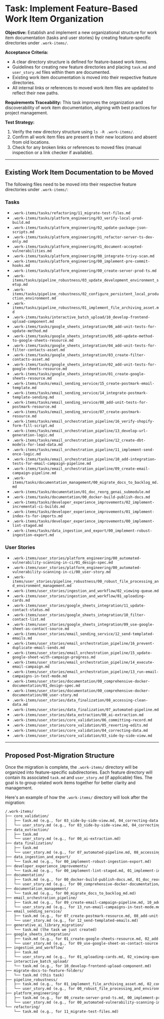 # Task: Implement Feature-Based Work Item Organization

**Objective:** Establish and implement a new organizational structure for work item documentation (tasks and user stories) by creating feature-specific directories under `.work-items/`.

**Acceptance Criteria:**

* A clear directory structure is defined for feature-based work items.
* Guidelines for creating new feature directories and placing `task.md` and `user_story.md` files within them are documented.
* Existing work item documentation is moved into their respective feature directories.
* All internal links or references to moved work item files are updated to reflect their new paths.

**Requirements Traceability:** This task improves the organization and discoverability of work item documentation, aligning with best practices for project management.

**Test Strategy:**

1. Verify the new directory structure using `ls -R .work-items/`.
2. Confirm all work item files are present in their new locations and absent from old locations.
3. Check for any broken links or references to moved files (manual inspection or a link checker if available).

---

## Existing Work Item Documentation to be Moved

The following files need to be moved into their respective feature directories under `.work-items/`:

### Tasks

* `.work-items/tasks/refactoring/11_migrate-test-files.md`
* `.work-items/tasks/platform_engineering/03_verify-local-prod-build.md`
* `.work-items/tasks/platform_engineering/02_update-package-json-scripts.md`
* `.work-items/tasks/platform_engineering/01_refactor-server-ts-dev-only.md`
* `.work-items/tasks/platform_engineering/01_document-accepted-vulnerabilities.md`
* `.work-items/tasks/platform_engineering/00_integrate-trivy-scan.md`
* `.work-items/tasks/platform_engineering/00_implement-pre-commit-hooks.md`
* `.work-items/tasks/platform_engineering/00_create-server-prod-ts.md`
* `.work-items/tasks/pipeline_robustness/03_update_development_environment_setup.md`
* `.work-items/tasks/pipeline_robustness/02_configure_persistent_local_production_environment.md`
* `.work-items/tasks/pipeline_robustness/01_implement_file_archiving_asset.md`
* `.work-items/tasks/interactive_batch_upload/10_develop-frontend-upload-component.md`
* `.work-items/tasks/google_sheets_integration/06_add-unit-tests-for-update-method.md`
* `.work-items/tasks/google_sheets_integration/05_add-update-method-to-google-sheets-resource.md`
* `.work-items/tasks/google_sheets_integration/04_add-unit-tests-for-filter-contacts-asset.md`
* `.work-items/tasks/google_sheets_integration/03_create-filter-contacts-asset.md`
* `.work-items/tasks/google_sheets_integration/02_add-unit-tests-for-google-sheets-resource.md`
* `.work-items/tasks/google_sheets_integration/01_create-google-sheets-resource.md`
* `.work-items/tasks/email_sending_service/15_create-postmark-email-template.md`
* `.work-items/tasks/email_sending_service/14_integrate-postmark-template-sending.md`
* `.work-items/tasks/email_sending_service/08_add-unit-tests-for-postmark-resource.md`
* `.work-items/tasks/email_sending_service/07_create-postmark-resource.md`
* `.work-items/tasks/email_orchestration_pipeline/16_verify-shopify-form-fill-script.md`
* `.work-items/tasks/email_orchestration_pipeline/13_develop-url-generation-logic.md`
* `.work-items/tasks/email_orchestration_pipeline/12_create-dbt-models-for-lead-data.md`
* `.work-items/tasks/email_orchestration_pipeline/11_implement-send-once-logic.md`
* `.work-items/tasks/email_orchestration_pipeline/10_add-integration-tests-for-email-campaign-pipeline.md`
* `.work-items/tasks/email_orchestration_pipeline/09_create-email-campaign-pipeline.md`
* `.work-items/tasks/documentation_management/00_migrate_docs_to_backlog_md.md`
* `.work-items/tasks/documentation/01_doc_reorg_genai_submodule.md`
* `.work-items/tasks/documentation/00_docker-build-publish-docs.md`
* `.work-items/tasks/developer_experience_improvements/02_implement-incremental-ci-builds.md`
* `.work-items/tasks/developer_experience_improvements/01_implement-index-ts-for-imports.md`
* `.work-items/tasks/developer_experience_improvements/00_implement-lint-staged.md`
* `.work-items/tasks/data_ingestion_and_export/00_implement-robust-ingestion-export.md`

### User Stories

* `.work-items/user_stories/platform_engineering/00_automated-vulnerability-scanning-in-ci/01_design-spec.md`
* `.work-items/user_stories/platform_engineering/00_automated-vulnerability-scanning-in-ci/00_user-story.md`
* `.work-items/user_stories/pipeline_robustness/00_robust_file_processing_and_environment_management.md`
* `.work-items/user_stories/ingestion_and_workflow/02_viewing-queue.md`
* `.work-items/user_stories/ingestion_and_workflow/01_uploading-cards.md`
* `.work-items/user_stories/google_sheets_integration/11_update-contact-status.md`
* `.work-items/user_stories/google_sheets_integration/10_filter-contact-list.md`
* `.work-items/user_stories/google_sheets_integration/09_use-google-sheet-as-contact-source.md`
* `.work-items/user_stories/email_sending_service/12_send-templated-emails.md`
* `.work-items/user_stories/email_orchestration_pipeline/16_prevent-duplicate-email-sends.md`
* `.work-items/user_stories/email_orchestration_pipeline/15_update-google-sheet-with-campaign-progress.md`
* `.work-items/user_stories/email_orchestration_pipeline/14_execute-email-campaign.md`
* `.work-items/user_stories/email_orchestration_pipeline/13_run-email-campaigns-in-test-mode.md`
* `.work-items/user_stories/documentation/00_comprehensive-docker-documentation/01_design-spec.md`
* `.work-items/user_stories/documentation/00_comprehensive-docker-documentation/00_user-story.md`
* `.work-items/user_stories/data_finalization/08_accessing-clean-data.md`
* `.work-items/user_stories/data_finalization/07_automated-pipeline.md`
* `.work-items/user_stories/data_extraction/00_ai-extraction.md`
* `.work-items/user_stories/core_validation/06_committing-record.md`
* `.work-items/user_stories/core_validation/05_reverting-edits.md`
* `.work-items/user_stories/core_validation/04_correcting-data.md`
* `.work-items/user_stories/core_validation/03_side-by-side-view.md`

---

## Proposed Post-Migration Structure

Once the migration is complete, the `.work-items/` directory will be organized into feature-specific subdirectories. Each feature directory will contain its associated `task.md` and `user_story.md` (if applicable) files. The goal is to group related work items together for better clarity and management.

Here's an example of how the `.work-items/` directory will look after the migration:

```txt
/.work-items/
├── core_validation/
│   ├── task.md (e.g., for 03_side-by-side-view.md, 04_correcting-data.md, etc.)
│   └── user_story.md (e.g., for 03_side-by-side-view.md, 04_correcting-data.md, etc.)
├── data_extraction/
│   ├── task.md
│   └── user_story.md (e.g., for 00_ai-extraction.md)
├── data_finalization/
│   ├── task.md
│   └── user_story.md (e.g., for 07_automated-pipeline.md, 08_accessing-clean-data.md)
├── data_ingestion_and_export/
│   └── task.md (e.g., for 00_implement-robust-ingestion-export.md)
├── developer_experience_improvements/
│   └── task.md (e.g., for 00_implement-lint-staged.md, 01_implement-index-ts-for-imports.md, etc.)
├── documentation/
│   ├── task.md (e.g., for 00_docker-build-publish-docs.md, 01_doc_reorg_genai_submodule.md)
│   └── user_story.md (e.g., for 00_comprehensive-docker-documentation/00_user-story.md, etc.)
├── documentation_management/
│   └── task.md (e.g., for 00_migrate_docs_to_backlog_md.md)
├── email_orchestration_pipeline/
│   ├── task.md (e.g., for 09_create-email-campaign-pipeline.md, 10_add-integration-tests-for-email-campaign-pipeline.md, etc.)
│   └── user_story.md (e.g., for 13_run-email-campaigns-in-test-mode.md, 14_execute-email-campaign.md, etc.)
├── email_sending_service/
│   ├── task.md (e.g., for 07_create-postmark-resource.md, 08_add-unit-tests-for-postmark-resource.md, etc.)
│   └── user_story.md (e.g., for 12_send-templated-emails.md)
├── generative_ai_library_migration/
│   └── task.md (the task we just created)
├── google_sheets_integration/
│   ├── task.md (e.g., for 01_create-google-sheets-resource.md, 02_add-unit-tests-for-google-sheets-resource.md, etc.)
│   └── user_story.md (e.g., for 09_use-google-sheet-as-contact-source.md, 10_filter-contact-list.md, etc.)
├── ingestion_and_workflow/
│   ├── task.md
│   └── user_story.md (e.g., for 01_uploading-cards.md, 02_viewing-queue.md)
├── interactive_batch_upload/
│   └── task.md (e.g., for 10_develop-frontend-upload-component.md)
├── migrate-docs-to-feature-folders/
│   └── task.md (this task)
├── pipeline_robustness/
│   ├── task.md (e.g., for 01_implement_file_archiving_asset.md, 02_configure_persistent_local_production_environment.md, etc.)
│   └── user_story.md (e.g., for 00_robust_file_processing_and_environment_management.md)
├── platform_engineering/
│   ├── task.md (e.g., for 00_create-server-prod-ts.md, 00_implement-pre-commit-hooks.md, etc.)
│   └── user_story.md (e.g., for 00_automated-vulnerability-scanning-in-ci/00_user-story.md, etc.)
└── refactoring/
    └── task.md (e.g., for 11_migrate-test-files.md)
```
